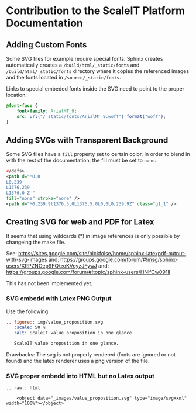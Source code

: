 # Contribution to the ScaleIT Platform Documentation

## Adding Custom Fonts 

Some SVG files for example require special fonts. Sphinx creates automatically creates a `/build/html/_static/fonts` and `/build/html/_static/fonts` directory where it copies the referenced images and the fonts located in `/source/_static/fonts`.


Links to special embeded fonts inside the SVG need to point to the proper location:

```css
@font-face {
    font-family: ArialMT_9;
    src: url("/_static/fonts/ArialMT_9.woff") format("woff");
}
```

## Adding SVGs with Transparent Background

Some SVG files have a `fill` property set to certain color. In order to blend in with the rest of the documentation, the fill must be set to `none`.

```xml
</defs>
<path d="M0,0
L0,239
L1376,239
L1376,0 Z " 
fill="none" stroke="none" />
<path d="M0,239.9l1376.5,0L1376.5,0L0,0L0,239.9Z" class="g1_1" />
```

## Creating SVG for web and PDF for Latex

It seems that using wildcards (*) in image references is only possible by changeing the make file.

See: https://sites.google.com/site/nickfolse/home/sphinx-latexpdf-output-with-svg-images
and: https://groups.google.com/forum/#!msg/sphinx-users/XRPZNOep9FQ/zoKVoyzJFywJ
and: https://groups.google.com/forum/#!topic/sphinx-users/HNlfCw091lI

This has not been implemented yet.

### SVG embedd with Latex PNG Output

Use the following:

```rst
.. figure:: img/value_proposition.svg
   :scale: 50 %
   :alt: ScaleIT value proposition in one glance

   ScaleIT value proposition in one glance.
```

Drawbacks: The svg is not properly rendered (fonts are ignored or not found) and the latex renderer uses a png version of the file.

### SVG proper embedd into HTML but no Latex output

```
.. raw:: html

    <object data="_images/value_proposition.svg" type="image/svg+xml" width="100%"></object>
```
